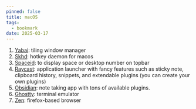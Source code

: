 ```yaml
---
pinned: false
title: macOS
tags:
  - bookmark
date: 2025-03-17
---
```


1. [Yabai](https://github.com/koekeishiya/yabai): tiling window manager
2. [Skhd](https://github.com/koekeishiya/skhd): hotkey daemon for macos
3. [Spaceid](https://github.com/dshnkao/SpaceId): to display space or desktop number on topbar
4. [Raycast](https://www.raycast.com/): application launcher with fancy features such as sticky note, clipboard history, snippets, and extendable plugins (you can create your own plugins)
5. [Obsidian](https://obsidian.md/): note taking app with tons of available plugins.
6. [Ghostty](https://ghostty.org/): terminal emulator
7. [Zen](https://zen-browser.app/): firefox-based browser
